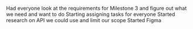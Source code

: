 Had everyone look at the requirements for Milestone 3 and figure out what we need and want to do
Starting assigning tasks for everyone 
Started research on API we could use and limit our scope
Started Figma

